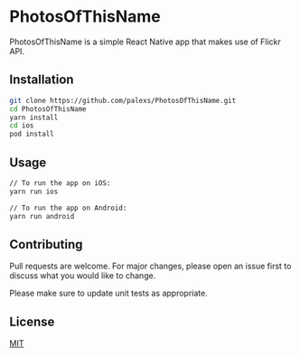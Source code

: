 # PhotosOfThisName

PhotosOfThisName is a simple React Native app that makes use of Flickr API.

## Installation

```bash
git clone https://github.com/palexs/PhotosOfThisName.git
cd PhotosOfThisName
yarn install
cd ios
pod install
```

## Usage

```bash
// To run the app on iOS:
yarn run ios

// To run the app on Android:
yarn run android
```

## Contributing
Pull requests are welcome. For major changes, please open an issue first to discuss what you would like to change.

Please make sure to update unit tests as appropriate.

## License
[MIT](https://choosealicense.com/licenses/mit/)
